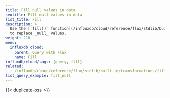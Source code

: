 ```yaml
---
title: Fill null values in data
seotitle: Fill null values in data
list_title: Fill
description: >
  Use the [`fill()` function](/influxdb/cloud/reference/flux/stdlib/built-in/transformations/fill/)
  to replace _null_ values.
weight: 210
menu:
  influxdb_cloud:
    parent: Query with Flux
    name: Fill
influxdb/cloud/tags: [query, fill]
related:
  - /influxdb/cloud/reference/flux/stdlib/built-in/transformations/fill/
list_query_example: fill_null
---
```


{{< duplicate-oss >}}